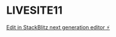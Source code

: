 # LIVESITE11

[Edit in StackBlitz next generation editor ⚡️](https://stackblitz.com/~/github.com/Platt1234/LIVESITE11)
